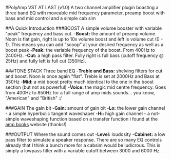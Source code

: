 #PolyAmp VST AT LAST (v1.0)
A two channel amplifier plugin boasting a three band EQ with moveable mid frequency parameter, preamp boost with bass and mid control and a simple cab sim

##A Quick Introduction
###BOOST
A simple volume booster with variable "peak" frequency and bass cut.
-**Boost:** the amount of preamp volume.  Noon is flat gain, right is up to 10x volume boost and left is volume cut (0 - 1).  This means you can add "scoop" at your desired frequency as well as a boost peak
-**Peak:** the variable frequency of the boost.  From 400Hz to 2400Hz.
-**Cut:** a high pass filter.  Fully right is full bass (cutoff frequency @ 25Hz) and fully left is full cut (350Hz).

###TONE STACK
Three band EQ
-**Treble and Bass:** shelving filters for cut and boost.  Noon is once again "flat".  Treble is set at 2000Hz and Bass at 350Hz
-**Mid:** a mid boost pretty much identical to the one in the boost section (but not as powerful)
-**Voice:** the magic mid centre frequency.  Goes from 400Hz to 850Hz for a full range of amp mids sounds... you know, "American" and "British" :/

###GAIN
The gain bit
-**Gain:** amount of gain bit
-**Lo:** the lower gain channel - a simple hyperbolic tangent waveshaper
-**Hi:** high gain channel - a not-simple waveshaping function based on a transfer function i found at the [amp books](https://www.ampbooks.com/mobile/dsp/preamp/) website (thanks!)

###OUTPUT
Where the sound comes out
-**Level:** loudosity
-**Cabinet:** a low pass filter to simulate a speaker response.  There are so many EQ controls already that I think a bunch more for a cabsim would be ludicrous.  This is simply a lowpass fitler with a variable cutoff between 3000 and 6000 Hz.

